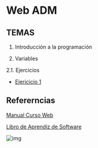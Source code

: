 # Web ADM

## TEMAS

1. Introducción a la programación

2. Variables

  2.1. Ejercicios
  
   - [Ejericicio 1](https://github.com/ralexrdz/adm-web-mayo/blob/master/ejercicio-variables.js)

## Refererncias

[Manual Curso Web](https://github.com/mayela/manual-curso-codeandomx)

[Libro de Aprendiz de Software](http://the-software-apprentice.makingdevs.com)

![img](https://i.redd.it/hrpsdbh03zp01.png)
